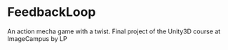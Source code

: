 # FeedbackLoop
An action mecha game with a twist.  Final project of the Unity3D course at ImageCampus by LP

